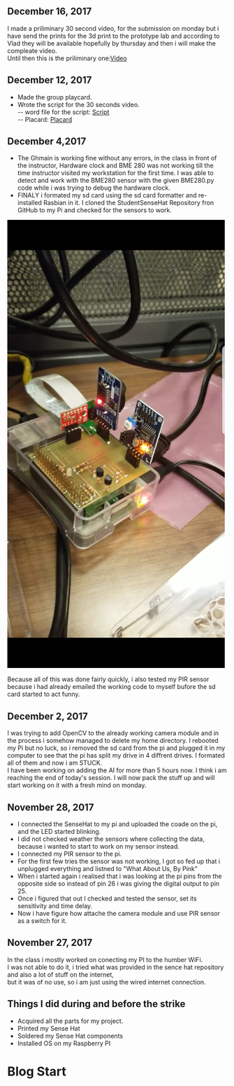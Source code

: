 ## December 16, 2017
I made a priliminary 30 second video, for the submission on monday but i have send the prints for the 3d print to the prototype lab and according to Vlad they will be available hopefully by thursday and then i will make the compleate video. <br>
Until then this is the priliminary one:[Video](https://github.com/AbhaySingla/college/blob/master/30sec%20Clip.mp4)

## December 12, 2017
- Made the group playcard.
- Wrote the script for the 30 seconds video.<br>
-- word file for the script: [Script](https://github.com/AbhaySingla/college/blob/master/30min%20script.docx)<br>
-- Placard: [Placard](https://github.com/AbhaySingla/college/blob/master/placard.pdf)

## December 4,2017
 - The Ghmain is working fine without any errors, in the class in front of the instructor, Hardware clock and BME 280 was not working till the time instructor visited my workstation for the first time. I was able to detect and work with the BME280 sensor with the given BME280.py code while i was trying to debug the hardware clock.
 - FINALY i formated my sd card using the sd card formatter and re- installed Rasbian in it. I cloned the StudentSenseHat Repository fron GitHub to my Pi and checked for the sensors to work.<br>

![Alt text](https://github.com/AbhaySingla/college/blob/master/PCB%20board%20runnig.png)<br>

Because all of this was done fairly quickly, i also tested my PIR sensor because i had already emailed the working code to myself bufore the sd card started to act funny.

## December 2, 2017
I was trying to add OpenCV to the already working camera module and in the process i somehow managed to delete my home directory. I rebooted my Pi but no luck, so i removed the sd card from the pi and plugged it in my computer to see that the pi has split my drive in 4 diffrent drives. I formated all of them and now i am STUCK.<br> 
I have been working on adding the AI for more than 5 hours now. I think i am reaching the end of today's session. I will now pack the stuff up and will start working on it with a fresh mind on monday. 

## November 28, 2017
- I connected the SenseHat to my pi and uploaded the coade on the pi, and the LED started blinking.<br>
- I did not checked weather the sensors where collecting the data, because i wanted to start to work on my sensor instead.
- I connected my PIR sensor to the pi.
- For the first few tries the sensor was not working, I got so fed up that i unplugged everything and listned to "What About Us, By Pink"
- When i started again i realised that i was looking at the pi pins from the opposite side so instead of pin 26 i was giving the digital output to pin 25.
- Once i figured that out I checked and tested the sensor, set its sensitivity and time delay.
- Now i have figure how attache the camera module and use PIR sensor as a switch for it.

## November 27, 2017
In the class i mostly worked on conecting my PI to the humber WiFi.<br>
I was not able to do it, i tried what was provided in the sence hat repository and also a lot of stuff on the internet,<br>
but it was of no use, so i am just using the wired internet connection.


## Things I did during and before the strike
- Acquired all the parts for my project.
- Printed my Sense Hat
- Soldered my Sense Hat components
- Installed OS on my Raspberry PI

# Blog Start
